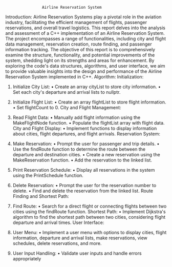                     Airline Reservation System

Introduction:
Airline Reservation Systems play a pivotal role in the aviation industry, facilitating the efficient management of flights, passenger reservations, and overall travel logistics. This report delves into the analysis and assessment of a C++ implementation of an Airline Reservation System. The project encompasses a range of functionalities, including city and flight data management, reservation creation, route finding, and passenger information tracking. The objective of this report is to comprehensively examine the structure, functionality, and potential improvements of the system, shedding light on its strengths and areas for enhancement. By exploring the code's data structures, algorithms, and user interface, we aim to provide valuable insights into the design and performance of the Airline Reservation System implemented in C++.
Algorithm:
Initialization:
1.	Initialize City List:
•	Create an array cityList to store city information.
•	Set each city's departure and arrival lists to nullptr.
2.	Initialize Flight List:
•	Create an array flightList to store flight information.
•	Set flightCount to 0.
City and Flight Management:
1.	Read Flight Data:
•	Manually add flight information using the MakeFlightNode function.
•	Populate the flightList array with flight data.
City and Flight Display:
•	Implement functions to display information about cities, flight departures, and flight arrivals.
Reservation System:
1.	Make Reservation:
•	Prompt the user for passenger and trip details.
•	Use the findRoute function to determine the route between the departure and destination cities.
•	Create a new reservation using the MakeReservation function.
•	Add the reservation to the linked list.

2.	Print Reservation Schedule:
•	Display all reservations in the system using the PrintSchedule function.

3.	Delete Reservation:
•	Prompt the user for the reservation number to delete.
•	Find and delete the reservation from the linked list.
Route Finding and Shortest Path:
1.	Find Route:
•	Search for a direct flight or connecting flights between two cities using the findRoute function.
Shortest Path:
•	Implement Dijkstra's algorithm to find the shortest path between two cities, considering flight departure and arrival times.
User Interface:
1.	User Menu:
•	Implement a user menu with options to display cities, flight information, departure and arrival lists, make reservations, view schedules, delete reservations, and more.
2.	User Input Handling:
•	Validate user inputs and handle errors appropriately
